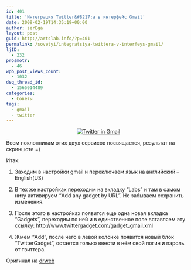 ```yaml
---
id: 401
title: 'Интеграция Twitter&#8217;a в интерфейс Gmail'
date: 2009-02-19T14:35:19+00:00
author: serEga
layout: post
guid: http://artslab.info/?p=401
permalink: /sovetyi/integratsiya-twittera-v-interfeys-gmail/
ljID:
  - 232
prosmotr:
  - 46
wpb_post_views_count:
  - 1032
dsq_thread_id:
  - 1565014489
categories:
  - Советы
tags:
  - gmail
  - twitter
---
```

<p style="text-align: center;">
  <a title="блог для веб мастера" href="http://artslab.info"><img class="aligncenter" src="http://artslab.info/wp-content/uploads/twitter_in_gmail_interface.png" alt="Twitter in Gmail" /></a>
</p>

Всем поклонникам этих двух сервисов посвящается, результат на скриншоте =)

Итак:
  
1. Заходим в настройки gmail и переключаем язык на английский &#8211; English(US)
  
2. В тех же настройках переходим на вкладку &#8220;Labs&#8221; и там в самом низу активируем &#8220;Add any gadget by URL&#8221;. Не забываем сохранить изменения.
  
3. После этого в настройках появится еще одна новая вкладка &#8220;Gadgets&#8221;, переходим по ней и в единственное поле вставляем эту ссылку: <a href="http://www.twittergadget.com/gadget_gmail.xml" target="_blank">http://www.twittergadget.com/gadget_gmail.xml</a>
  
4. Жмем &#8220;Add&#8221;, после чего в левой колонке появится новый блок &#8220;TwitterGadget&#8221;, остается только ввести в нём свой логин и пароль от твиттера.

Оригинал на <a href="http://www.drweb.de/magazin/twitterintegration-in-googlemail-microblogging-at-your-fingertips/" target="_blank">drweb</a>